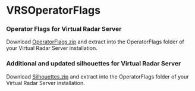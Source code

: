 # VRSOperatorFlags
### Operator Flags for Virtual Radar Server

Download [OperatorFlags.zip](https://github.com/rikgale/VRSOperatorFlags/raw/main/OperatorFlags.zip) and extract into the OperatorFlags folder of your Virtual Radar Server installation.
 
 
  
 
  
### Additional and updated silhouettes for Virtual Radar Server

Download [Silhouettes.zip](https://github.com/rikgale/VRSOperatorFlags/raw/main/Silhouettes.zip) and extract into the OperatorFlags folder of your Virtual Radar Server installation.
